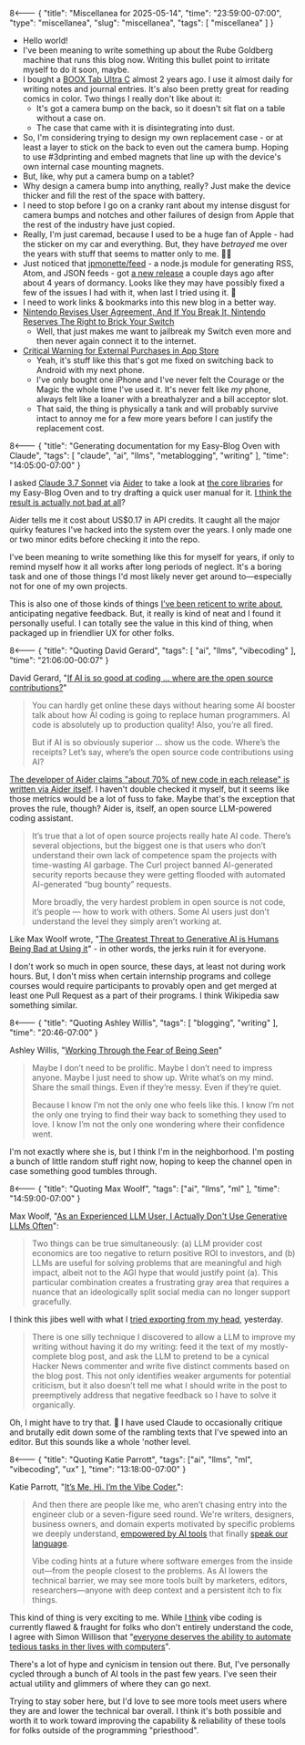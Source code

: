 8<--- { "title": "Miscellanea for 2025-05-14", "time": "23:59:00-07:00", "type": "miscellanea", "slug": "miscellanea", "tags": [ "miscellanea" ] }

- Hello world!
- I've been meaning to write something up about the Rube Goldberg machine that runs this blog now. Writing this bullet point to irritate myself to do it soon, maybe.
- I bought a [BOOX Tab Ultra C](https://shop.boox.com/collections/all/products/tabultrac) almost 2 years ago. I use it almost daily for writing notes and journal entries. It's also been pretty great for reading comics in color. Two things I really don't like about it:
	- It's got a camera bump on the back, so it doesn't sit flat on a table without a case on.
	- The case that came with it is disintegrating into dust.
- So, I'm considering trying to design my own replacement case - or at least a layer to stick on the back to even out the camera bump. Hoping to use #3dprinting and embed magnets that line up with the device's own internal case mounting magnets.
- But, like, why put a camera bump on a tablet?
- Why design a camera bump into anything, really? Just make the device thicker and fill the rest of the space with battery.
- I need to stop before I go on a cranky rant about my intense disgust for camera bumps and notches and other failures of design from Apple that the rest of the industry have just copied.
- Really, I'm just caremad, because I used to be a huge fan of Apple - had the sticker on my car and everything. But, they have *betrayed* me over the years with stuff that seems to matter only to me. 🤷‍♂️
- Just noticed that [jpmonette/feed](https://github.com/jpmonette/feed) - a node.js module for generating RSS, Atom, and JSON feeds - got [a new release](https://github.com/jpmonette/feed/releases/tag/5.0.1) a couple days ago after about 4 years of dormancy. Looks like they may have possibly fixed a few of the issues I had with it, when last I tried using it. 🤔
- I need to work links & bookmarks into this new blog in a better way.
- [Nintendo Revises User Agreement, And If You Break It, Nintendo Reserves The Right to Brick Your Switch](https://www.ign.com/articles/nintendo-revises-user-agreement-and-if-you-break-it-nintendo-reserves-the-right-to-brick-your-switch)
	- Well, that just makes me want to jailbreak my Switch even more and then never again connect it to the internet.
- [Critical Warning for External Purchases in App Store](https://mjtsai.com/blog/2025/05/14/critical-warning-for-external-purchases-in-app-store/)
	- Yeah, it's stuff like this that's got me fixed on switching back to Android with my next phone.
	- I've only bought one iPhone and I've never felt the Courage or the Magic the whole time I've used it. It's never felt like *my* phone, always felt like a loaner with a breathalyzer and a bill acceptor slot.
	- That said, the thing is physically a tank and will probably survive intact to annoy me for a few more years before I can justify the replacement cost.

8<--- { "title": "Generating documentation for my Easy-Blog Oven with Claude", "tags": [ "claude", "ai", "llms", "metablogging", "writing" ], "time": "14:05:00-07:00" }

I asked [Claude 3.7 Sonnet](https://www.anthropic.com/claude/sonnet) via [Aider](https://aider.chat/) to take a look at [the core libraries](https://github.com/lmorchard/blog.lmorchard.com/tree/main/lib) for my Easy-Blog Oven and to try drafting a quick user manual for it. [I think the result is actually not bad at all](https://github.com/lmorchard/blog.lmorchard.com/blob/main/MANUAL.md)?

Aider tells me it cost about US$0.17 in API credits. It caught all the major quirky features I've hacked into the system over the years. I only made one or two minor edits before checking it into the repo.

I've been meaning to write something like this for myself for years, if only to remind myself how it all works after long periods of neglect. It's a boring task and one of those things I'd most likely never get around to—especially not for one of my own projects.

This is also one of those kinds of things [I've been reticent to write about](https://blog.lmorchard.com/2025/05/13/thinking-about-llms/), anticipating negative feedback. But, it really is kind of neat and I found it personally useful. I can totally see the value in this kind of thing, when packaged up in friendlier UX for other folks.

8<--- { "title": "Quoting David Gerard", "tags": [ "ai", "llms", "vibecoding" ], "time": "21:06:00-00:07" }

David Gerard, "[If AI is so good at coding … where are the open source contributions?](https://pivot-to-ai.com/2025/05/13/if-ai-is-so-good-at-coding-where-are-the-open-source-contributions/)"

> You can hardly get online these days without hearing some AI booster talk about how AI coding is going to replace human programmers. AI code is absolutely up to production quality! Also, you’re all fired.
> 
> But if AI is so obviously superior … show us the code. Where’s the receipts? Let’s say, where’s the open source code contributions using AI?

[The developer of Aider claims "about 70% of new code in each release" is written via Aider itself](https://aider.chat/docs/faq.html#what-llms-do-you-use-to-build-aider). I haven't double checked it myself, but it seems like those metrics would be a lot of fuss to fake. Maybe that's the exception that proves the rule, though? Aider is, itself, an open source LLM-powered coding assistant.

> It’s true that a lot of open source projects really hate AI code. There’s several objections, but the biggest one is that users who don’t understand their own lack of competence spam the projects with time-wasting AI garbage. The Curl project banned AI-generated security reports because they were getting flooded with automated AI-generated “bug bounty” requests.
> 
> More broadly, the very hardest problem in open source is not code, it’s people — how to work with others. Some AI users just don’t understand the level they simply aren’t working at.

Like Max Woolf wrote, "[The Greatest Threat to Generative AI is Humans Being Bad at Using it](https://minimaxir.com/2023/10/ai-sturgeons-law/)" - in other words, the jerks ruin it for everyone. 

I don't work so much in open source, these days, at least not during work hours. But, I don't miss when certain internship programs and college courses would require participants to provably open and get merged at least one Pull Request as a part of their programs. I think Wikipedia saw something similar. 

8<--- { "title": "Quoting Ashley Willis", "tags": [ "blogging", "writing" ], "time": "20:46-07:00" }

Ashley Willis, "[Working Through the Fear of Being Seen](https://ashley.dev/posts/fear-of-being-seen/)"

> Maybe I don’t need to be prolific. Maybe I don’t need to impress anyone. Maybe I just need to show up. Write what’s on my mind. Share the small things. Even if they’re messy. Even if they’re quiet.
> 
> Because I know I’m not the only one who feels like this. I know I’m not the only one trying to find their way back to something they used to love. I know I’m not the only one wondering where their confidence went.

I'm not exactly where she is, but I think I'm in the neighborhood. I'm posting a bunch of little random stuff right now, hoping to keep the channel open in case something good tumbles through.

8<--- { "title": "Quoting Max Woolf", "tags": ["ai", "llms", "ml" ], "time": "14:59:00-07:00"  }

Max Woolf, "[As an Experienced LLM User, I Actually Don't Use Generative LLMs Often](https://minimaxir.com/2025/05/llm-use/)":

> Two things can be true simultaneously: (a) LLM provider cost economics are too negative to return positive ROI to investors, and (b) LLMs are useful for solving problems that are meaningful and high impact, albeit not to the AGI hype that would justify point (a). This particular combination creates a frustrating gray area that requires a nuance that an ideologically split social media can no longer support gracefully.

I think this jibes well with what I [tried exporting from my head](https://blog.lmorchard.com/2025/05/13/thinking-about-llms/), yesterday.

> There is one silly technique I discovered to allow a LLM to improve my writing without having it do my writing: feed it the text of my mostly-complete blog post, and ask the LLM to pretend to be a cynical Hacker News commenter and write five distinct comments based on the blog post. This not only identifies weaker arguments for potential criticism, but it also doesn’t tell me what I should write in the post to preemptively address that negative feedback so I have to solve it organically.

Oh, I might have to try that. 🤔 I have used Claude to occasionally critique and brutally edit down some of the rambling texts that I've spewed into an editor. But this sounds like a whole 'nother level.

8<--- { "title": "Quoting Katie Parrott", "tags": ["ai", "llms", "ml", "vibecoding", "ux" ], "time": "13:18:00-07:00" }

Katie Parrott, "[It’s Me, Hi. I’m the Vibe Coder.](https://every.to/working-overtime/it-s-me-hi-i-m-the-vibe-coder)":

> And then there are people like me, who aren’t chasing entry into the engineer club or a seven-figure seed round. We're writers, designers, business owners, and domain experts motivated by specific problems we deeply understand, [empowered by AI tools](https://every.to/chain-of-thought/you-re-a-developer-now) that finally [speak our language](https://every.to/podcast/how-to-win-with-prompt-engineering).
> 
> Vibe coding hints at a future where software emerges from the inside out—from the people closest to the problems. As AI lowers the technical barrier, we may see more tools built by marketers, editors, researchers—anyone with deep context and a persistent itch to fix things.

This kind of thing is very exciting to me. While [I think](https://blog.lmorchard.com/2025/05/13/thinking-about-llms/) vibe coding is currently flawed & fraught for folks who don't entirely understand the code, I agree with Simon Willison that "[everyone deserves the ability to automate tedious tasks in ther lives with computers](https://simonwillison.net/2025/Mar/19/vibe-coding/#let-s-not-lose-track-of-what-makes-vibe-coding-special)".

There's a lot of hype and cynicism in tension out there. But, I've personally cycled through a bunch of AI tools in the past few years. I've seen their actual utility and glimmers of where they can go next.

Trying to stay sober here, but I'd love to see more tools meet users where they are and lower the technical bar overall. I think it's both possible and worth it to work toward improving the capability & reliability of these tools for folks outside of the programming "priesthood".

